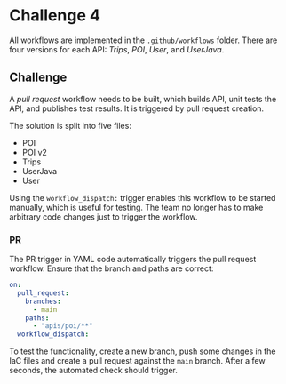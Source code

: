# Challenge 4

All workflows are implemented in the `.github/workflows` folder. There are four versions for each API: _Trips_, _POI_, _User_, and _UserJava_.

## Challenge

A _pull request_ workflow needs to be built, which builds API, unit tests the API, and publishes test results. It is triggered by pull request creation.

The solution is split into five files:

- POI
- POI v2
- Trips
- UserJava
- User

Using the `workflow_dispatch:` trigger enables this workflow to be started manually, which is useful for testing. The team no longer has to make arbitrary code changes just to trigger the workflow.

### PR

The PR trigger in YAML code automatically triggers the pull request workflow. Ensure that the branch and paths are correct:

```yml
on:
  pull_request:
    branches:
      - main
    paths:
      - "apis/poi/**"
  workflow_dispatch:
```

To test the functionality, create a new branch, push some changes in the IaC files and create a pull request against the `main` branch. After a few seconds, the automated check should trigger.
